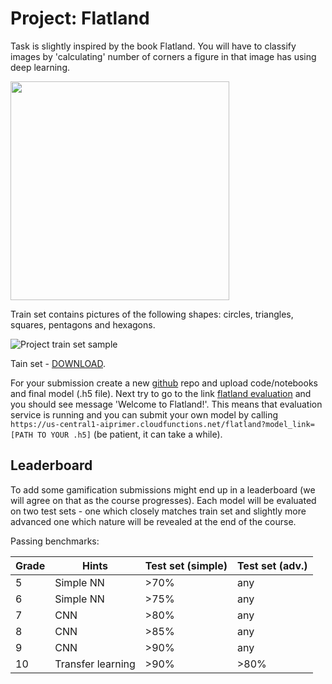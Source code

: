 # Project: Flatland

Task is slightly inspired by the book Flatland. You will have to classify images by 'calculating' number of corners a figure in that image has using deep learning.

<img src="https://www.manhattanrarebooks.com/pictures/2038.jpg?v=1516738067" width="350"/>

Train set contains pictures of the following shapes: circles, triangles, squares, pentagons and hexagons.

![Project train set sample](img/flatland.png)

Tain set - [DOWNLOAD](https://github.com/trokas/ai_primer/blob/master/flatland_train.data).

For your submission create a new [github](https://github.com/) repo and upload code/notebooks and final model (.h5 file). Next try to go to the link [flatland evaluation](https://us-central1-aiprimer.cloudfunctions.net/flatland) and you should see message 'Welcome to Flatland!'. This means that evaluation service is running and you can submit your own model by calling `https://us-central1-aiprimer.cloudfunctions.net/flatland?model_link=[PATH TO YOUR .h5]` (be patient, it can take a while).


## Leaderboard

To add some gamification submissions might end up in a leaderboard (we will agree on that as the course progresses). Each model will be evaluated on two test sets - one which closely matches train set and slightly more advanced one which nature will be revealed at the end of the course.

Passing benchmarks:

| Grade | Hints | Test set (simple) | Test set (adv.) |
|---|---|---|---|
| 5 | Simple NN | >70% | any |
| 6 | Simple NN | >75% | any |
| 7 | CNN | >80% | any |
| 8 | CNN | >85% | any |
| 9 | CNN | >90% | any |
| 10 | Transfer learning | >90% | >80% |
